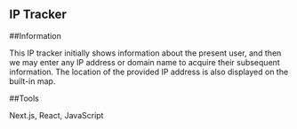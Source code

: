 ## IP Tracker

##Information

This IP tracker initially shows information about the present user, and then we may enter any IP address or domain name to acquire their subsequent information. The location of the provided IP address is also displayed on the built-in map.

##Tools

Next.js, React, JavaScript
